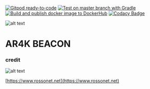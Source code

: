 [![Gitpod ready-to-code](https://img.shields.io/badge/Gitpod-ready--to--code-blue?logo=gitpod)](https://gitpod.io/#https://github.com/rossonet/ar4k-beacon)
[![Test on master branch with Gradle](https://github.com/rossonet/ar4k-beacon/actions/workflows/test-on-master-with-gradle.yml/badge.svg)](https://github.com/rossonet/ar4k-beacon/actions/workflows/test-on-master-with-gradle.yml)
[![Build and publish docker image to DockerHub](https://github.com/rossonet/ar4k-beacon/actions/workflows/publish-to-dockerhub.yml/badge.svg)](https://github.com/rossonet/ar4k-beacon/actions/workflows/publish-to-dockerhub.yml)
[![Codacy Badge](https://app.codacy.com/project/badge/Grade/193f0dd54e7e44b980b3eece721e9ec4)](https://www.codacy.com/gh/rossonet/ar4k-beacon/dashboard?utm_source=github.com&amp;utm_medium=referral&amp;utm_content=rossonet/ar4k-beacon&amp;utm_campaign=Badge_Grade)

![alt text](https://raw.githubusercontent.com/rossonet/ar4k-beacon/master/artwork/ar4k-beacon.png "Ar4k Beacon logo")

# AR4K BEACON


### credit

![alt text](https://app.rossonet.net/wp-content/uploads/2021/10/rossonet-logo_280_115.png "Rossonet")

[https://www.rossonet.net](https://www.rossonet.net)

